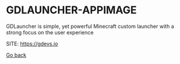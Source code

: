 # GDLAUNCHER-APPIMAGE
 
 GDLauncher is simple, yet powerful Minecraft custom launcher 
 with a strong focus on the user experience
 
 SITE: https://gdevs.io

 [Go back](https://portable-linux-apps.github.io/apps.html)

